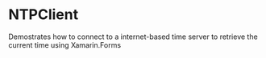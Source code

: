 # NTPClient
Demostrates how to connect to a internet-based time server to retrieve the current time using Xamarin.Forms
